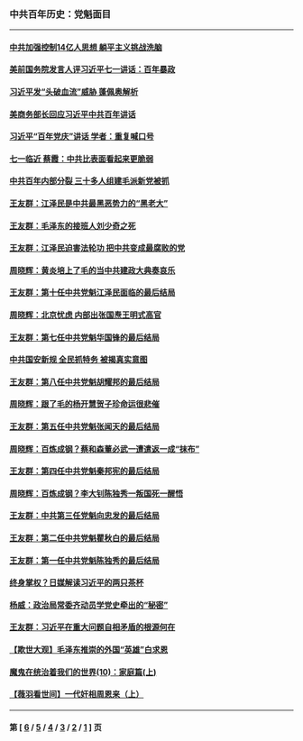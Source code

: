 ### 中共百年历史：党魁面目
---
#### [中共加强控制14亿人思想 躺平主义挑战洗脑](../../pages/nf1176107/n13094299.md?07240430) 
#### [美前国务院发言人评习近平七一讲话：百年暴政](../../pages/nf1176107/n13066986.md?07240430) 
#### [习近平发“头破血流”威胁 蓬佩奥解析](../../pages/nf1176107/n13063604.md?07240430) 
#### [美商务部长回应习近平中共百年讲话](../../pages/nf1176107/n13062903.md?07240430) 
#### [习近平“百年党庆”讲话 学者：重复喊口号](../../pages/nf1176107/n13061411.md?07240430) 
#### [七一临近 蔡霞：中共比表面看起来更脆弱](../../pages/nf1176107/n13056418.md?07240430) 
#### [中共百年内部分裂 三十多人组建毛派新党被抓](../../pages/nf1176107/n13044023.md?07240430) 
#### [王友群：江泽民是中共最黑恶势力的“黑老大”](../../pages/nf1176107/n13022180.md?07240430) 
#### [王友群：毛泽东的接班人刘少奇之死](../../pages/nf1176107/n12991772.md?07240430) 
#### [王友群：江泽民迫害法轮功 把中共变成最腐败的党](../../pages/nf1176107/n12947347.md?07240430) 
#### [周晓辉：黄炎培上了毛的当中共建政大典奏哀乐](../../pages/nf1176107/n12942780.md?07240430) 
#### [王友群：第十任中共党魁江泽民面临的最后结局](../../pages/nf1176107/n12933748.md?07240430) 
#### [周晓辉：北京忧虑 内部出张国焘王明式高官](../../pages/nf1176107/n12931709.md?07240430) 
#### [王友群：第七任中共党魁华国锋的最后结局](../../pages/nf1176107/n12918457.md?07240430) 
#### [中共国安新规 全民抓特务 被揭真实意图](../../pages/nf1176107/n12911615.md?07240430) 
#### [王友群：第八任中共党魁胡耀邦的最后结局](../../pages/nf1176107/n12902918.md?07240430) 
#### [周晓辉：跟了毛的杨开慧贺子珍命运很悲催](../../pages/nf1176107/n12877804.md?07240430) 
#### [王友群：第五任中共党魁张闻天的最后结局](../../pages/nf1176107/n12865420.md?07240430) 
#### [周晓辉：百炼成钢？蔡和森董必武一遭遣返一成“抹布”](../../pages/nf1176107/n12854806.md?07240430) 
#### [王友群：第四任中共党魁秦邦宪的最后结局](../../pages/nf1176107/n12855290.md?07240430) 
#### [周晓辉：百炼成钢？李大钊陈独秀一叛国死一醒悟](../../pages/nf1176107/n12847981.md?07240430) 
#### [王友群：中共第三任党魁向忠发的最后结局](../../pages/nf1176107/n12840390.md?07240430) 
#### [王友群：第二任中共党魁瞿秋白的最后结局](../../pages/nf1176107/n12824710.md?07240430) 
#### [王友群：第一任中共党魁陈独秀的最后结局](../../pages/nf1176107/n12809869.md?07240430) 
#### [终身掌权？日媒解读习近平的两只茶杯](../../pages/nf1176107/n12805064.md?07240430) 
#### [杨威：政治局常委齐动员学党史牵出的“秘密”](../../pages/nf1176107/n12764642.md?07240430) 
#### [王友群：习近平在重大问题自相矛盾的根源何在](../../pages/nf1176107/n12499563.md?07240430) 
#### [【欺世大观】毛泽东推崇的外国“英雄”白求恩](../../pages/nf1176107/n12362005.md?07240430) 
#### [魔鬼在统治着我们的世界(10)：家庭篇(上)](../../pages/nf1176107/n10435448.md?07240430) 
#### [【薇羽看世间】一代奸相周恩来（上）](../../pages/nf1176107/n12401109.md?07240430) 

---
#### 第 [ [6](./6.md?07240430) / [5](./5.md?07240430) / [4](./4.md?07240430) / [3](./3.md?07240430) / [2](./2.md?07240430) / [1](./1.md?07240430) ] 页
